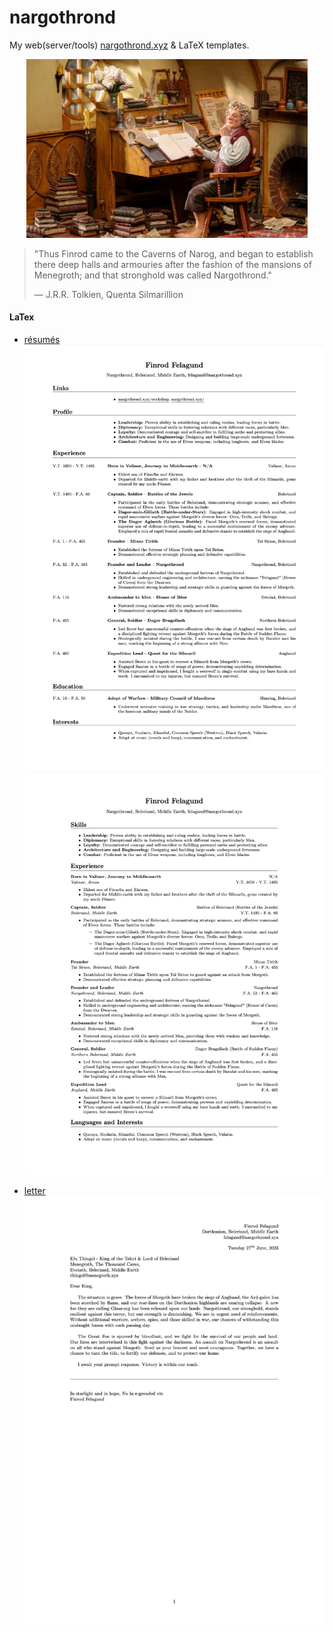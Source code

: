 # nargothrond
My web(server/tools) [nargothrond.xyz](https://nargothrond.xyz/) & LaTeX templates.
<p align="center">
  <img src="img/bag-end.jpeg" width="450" alt="Bilbo at his Bag End study">
</p>

> "Thus Finrod came to the Caverns of Narog, and began to establish there deep halls and armouries after the fashion of the mansions of Menegroth; and that stronghold was called Nargothrond."
>
> ― J.R.R. Tolkien, Quenta Silmarillion

#### LaTex
- [résumés](latex/resume-v2.tex)
![résumé-v2](img/resume-v2.png)
![résumé-v1](img/resume-v1.png)

- [letter](latex/letter.tex)
![letter](img/letter.png)
